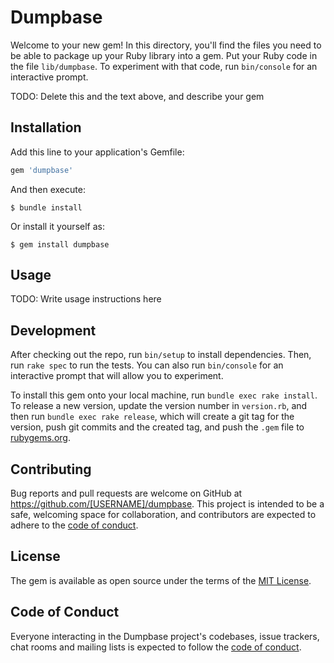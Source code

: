 # Dumpbase

Welcome to your new gem! In this directory, you'll find the files you need to be able to package up your Ruby library into a gem. Put your Ruby code in the file `lib/dumpbase`. To experiment with that code, run `bin/console` for an interactive prompt.

TODO: Delete this and the text above, and describe your gem

## Installation

Add this line to your application's Gemfile:

```ruby
gem 'dumpbase'
```

And then execute:

    $ bundle install

Or install it yourself as:

    $ gem install dumpbase

## Usage

TODO: Write usage instructions here

## Development

After checking out the repo, run `bin/setup` to install dependencies. Then, run `rake spec` to run the tests. You can also run `bin/console` for an interactive prompt that will allow you to experiment.

To install this gem onto your local machine, run `bundle exec rake install`. To release a new version, update the version number in `version.rb`, and then run `bundle exec rake release`, which will create a git tag for the version, push git commits and the created tag, and push the `.gem` file to [rubygems.org](https://rubygems.org).

## Contributing

Bug reports and pull requests are welcome on GitHub at https://github.com/[USERNAME]/dumpbase. This project is intended to be a safe, welcoming space for collaboration, and contributors are expected to adhere to the [code of conduct](https://github.com/[USERNAME]/dumpbase/blob/master/CODE_OF_CONDUCT.md).

## License

The gem is available as open source under the terms of the [MIT License](https://opensource.org/licenses/MIT).

## Code of Conduct

Everyone interacting in the Dumpbase project's codebases, issue trackers, chat rooms and mailing lists is expected to follow the [code of conduct](https://github.com/[USERNAME]/dumpbase/blob/master/CODE_OF_CONDUCT.md).
